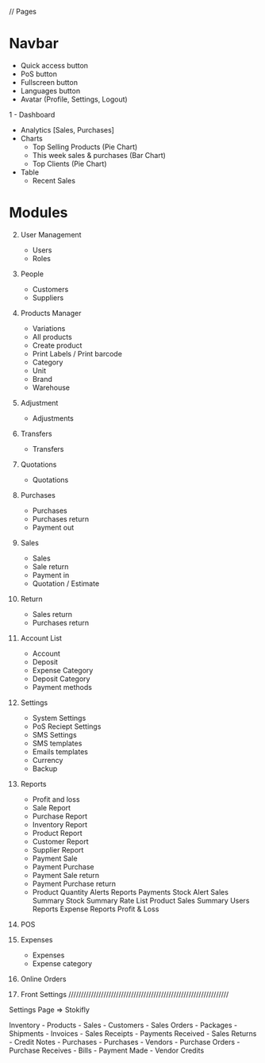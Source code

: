 // Pages

# Navbar
- Quick access button
- PoS button
- Fullscreen button
- Languages button
- Avatar (Profile, Settings, Logout)

1 - Dashboard
 - Analytics [Sales, Purchases]
 - Charts 
    - Top Selling Products (Pie Chart)
    - This week sales & purchases (Bar Chart)
    - Top Clients (Pie Chart)
- Table 
    - Recent Sales

# Modules

2. User Management
    - Users
    - Roles
3. People
    - Customers
    - Suppliers
4. Products Manager
    - Variations
    - All products
    - Create product
    - Print Labels / Print barcode
    - Category
    - Unit
    - Brand
    - Warehouse
5. Adjustment
    - Adjustments
6. Transfers
    - Transfers
7. Quotations
    - Quotations
8. Purchases
    - Purchases
    - Purchases return
    - Payment out
9. Sales
    - Sales
    - Sale return
    - Payment in
    - Quotation / Estimate
10. Return
    - Sales return
    - Purchases return
11. Account List
    - Account
    - Deposit
    - Expense Category
    - Deposit Category
    - Payment methods
12. Settings
    - System Settings
    - PoS Reciept Settings
    - SMS Settings
    - SMS templates
    - Emails templates
    - Currency
    - Backup
13. Reports
    - Profit and loss
    - Sale Report
    - Purchase Report
    - Inventory Report
    - Product Report
    - Customer Report
    - Supplier Report
    - Payment Sale
    - Payment Purchase
    - Payment Sale return
    - Payment Purchase return
    - Product Quantity Alerts
    Reports
    Payments
    Stock Alert
    Sales Summary
    Stock Summary
    Rate List
    Product Sales Summary
    Users Reports
    Expense Reports
    Profit & Loss

14. POS
15. Expenses
    - Expenses
    - Expense category
16. Online Orders
17. Front Settings
    ////////////////////////////////////////////////////////////////

Settings Page => Stokifly

Inventory
    - Products
    - Sales
        - Customers
        - Sales Orders
        - Packages
        - Shipments
        - Invoices
        - Sales Receipts
        - Payments Received
        - Sales Returns
        - Credit Notes
    - Purchases
        - Purchases
        - Vendors
        - Purchase Orders
        - Purchase Receives
        - Bills
        - Payment Made
        - Vendor Credits